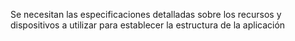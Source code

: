 Se necesitan las especificaciones detalladas sobre los recursos y dispositivos a utilizar para establecer la estructura de la aplicación